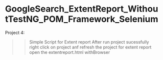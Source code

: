 # GoogleSearch_ExtentReport_WithoutTestNG_POM_Framework_Selenium
Project 4:
>>Simple Script for Extent report
After run project sucessfully right click on project anf refresh the project 
for extent report open the extentreport.html withBrowser

